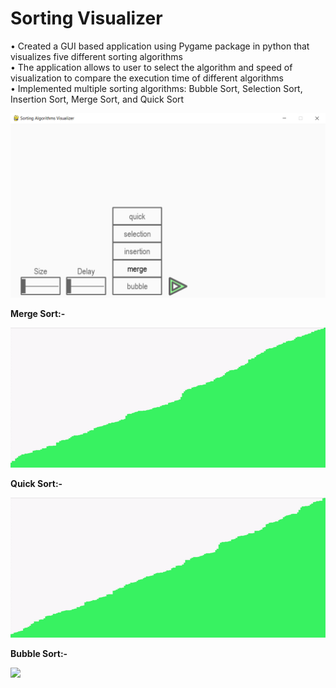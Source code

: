 # Sorting Visualizer
•	Created a GUI based application using Pygame package in python that visualizes five different sorting algorithms<br />
•	The application allows to user to select the algorithm and speed of visualization to compare the execution time of different algorithms<br />
•	Implemented multiple sorting algorithms: Bubble Sort, Selection Sort, Insertion Sort, Merge Sort, and Quick Sort<br />

![](SortingVisualizer.png)

**Merge Sort:-**

![](merge_sort.gif)

**Quick Sort:-**

![](quick_sort.gif)


**Bubble Sort:-**

![](Bubble_sort.gif)
